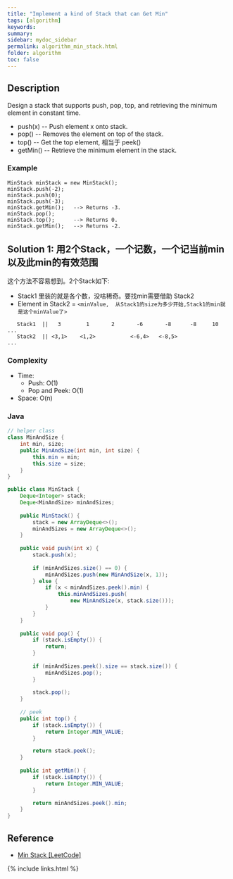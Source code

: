 ```yaml
---
title: "Implement a kind of Stack that can Get Min"
tags: [algorithm]
keywords:
summary:
sidebar: mydoc_sidebar
permalink: algorithm_min_stack.html
folder: algorithm
toc: false
---
```


## Description
Design a stack that supports push, pop, top, and retrieving the minimum element in constant time.
* push(x) -- Push element x onto stack.
* pop() -- Removes the element on top of the stack.
* top() -- Get the top element, 相当于 peek()
* getMin() -- Retrieve the minimum element in the stack.

### Example
```
MinStack minStack = new MinStack();
minStack.push(-2);
minStack.push(0);
minStack.push(-3);
minStack.getMin();   --> Returns -3.
minStack.pop();
minStack.top();      --> Returns 0.
minStack.getMin();   --> Returns -2.
```

## Solution 1: 用2个Stack，一个记数，一个记当前min以及此min的有效范围
这个方法不容易想到。2个Stack如下:
* Stack1 里装的就是各个数，没啥稀奇。要找min需要借助 Stack2
* Element in Stack2 = `<minValue,  从Stack1的size为多少开始,Stack1的min就是这个minValue了>`
```
   Stack1  ||   3        1       2       -6       -8      -8     10   ...
   Stack2  || <3,1>    <1,2>           <-6,4>   <-8,5>                ...
```


### Complexity
* Time:
  * Push: O(1)
  * Pop and Peek: O(1)
* Space: O(n)

### Java
```java
// helper class
class MinAndSize {
    int min, size;
    public MinAndSize(int min, int size) {
        this.min = min;
        this.size = size;
    }
}

public class MinStack {
    Deque<Integer> stack;
    Deque<MinAndSize> minAndSizes;
        
    public MinStack() {
        stack = new ArrayDeque<>();
        minAndSizes = new ArrayDeque<>();
    }
    
    public void push(int x) {
        stack.push(x);
        
        if (minAndSizes.size() == 0) {
            minAndSizes.push(new MinAndSize(x, 1));
        } else {
            if (x < minAndSizes.peek().min) {
                this.minAndSizes.push(
                    new MinAndSize(x, stack.size()));
            } 
        }
    }
    
    public void pop() {
        if (stack.isEmpty()) {
            return;
        }
        
        if (minAndSizes.peek().size == stack.size()) {
            minAndSizes.pop();
        }
        
        stack.pop();
    }
    
    // peek
    public int top() {
        if (stack.isEmpty()) {
            return Integer.MIN_VALUE;
        }

        return stack.peek();        
    }
    
    public int getMin() {
        if (stack.isEmpty()) {
            return Integer.MIN_VALUE;
        }

        return minAndSizes.peek().min;         
    }
}
```

## Reference
* [Min Stack [LeetCode]](https://leetcode.com/problems/min-stack/description/)

{% include links.html %}
